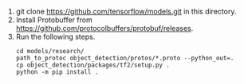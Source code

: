 1. git clone https://github.com/tensorflow/models.git in this directory.
2. Install Protobuffer from https://github.com/protocolbuffers/protobuf/releases.
3. Run the following steps.
    ```
    cd models/research/
    path_to_protoc object_detection/protos/*.proto --python_out=.
    cp object_detection/packages/tf2/setup.py .
    python -m pip install .

    ```
